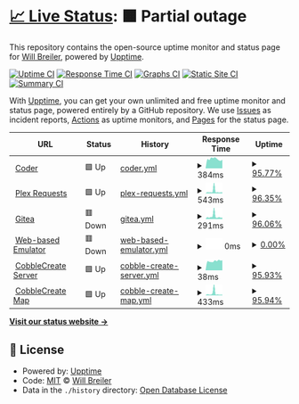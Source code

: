# [📈 Live Status](https://status.wbreiler.com): <!--live status--> **🟧 Partial outage**

This repository contains the open-source uptime monitor and status page for [Will Breiler](https://wbreiler.com), powered by [Upptime](https://github.com/upptime/upptime).

[![Uptime CI](https://github.com/wbreiler/uptimemonitor/workflows/Uptime%20CI/badge.svg)](https://github.com/wbreiler/uptimemonitor/actions?query=workflow%3A%22Uptime+CI%22)
[![Response Time CI](https://github.com/wbreiler/uptimemonitor/workflows/Response%20Time%20CI/badge.svg)](https://github.com/wbreiler/uptimemonitor/actions?query=workflow%3A%22Response+Time+CI%22)
[![Graphs CI](https://github.com/wbreiler/uptimemonitor/workflows/Graphs%20CI/badge.svg)](https://github.com/wbreiler/uptimemonitor/actions?query=workflow%3A%22Graphs+CI%22)
[![Static Site CI](https://github.com/wbreiler/uptimemonitor/workflows/Static%20Site%20CI/badge.svg)](https://github.com/wbreiler/uptimemonitor/actions?query=workflow%3A%22Static+Site+CI%22)
[![Summary CI](https://github.com/wbreiler/uptimemonitor/workflows/Summary%20CI/badge.svg)](https://github.com/wbreiler/uptimemonitor/actions?query=workflow%3A%22Summary+CI%22)

With [Upptime](https://upptime.js.org), you can get your own unlimited and free uptime monitor and status page, powered entirely by a GitHub repository. We use [Issues](https://github.com/wbreiler/uptimemonitor/issues) as incident reports, [Actions](https://github.com/wbreiler/uptimemonitor/actions) as uptime monitors, and [Pages](https://status.wbreiler.com) for the status page.

<!--start: status pages-->
<!-- This summary is generated by Upptime (https://github.com/upptime/upptime) -->
<!-- Do not edit this manually, your changes will be overwritten -->
<!-- prettier-ignore -->
| URL | Status | History | Response Time | Uptime |
| --- | ------ | ------- | ------------- | ------ |
| <img alt="" src="https://icons.duckduckgo.com/ip3/coder.wbreiler.com.ico" height="13"> [Coder](https://coder.wbreiler.com) | 🟩 Up | [coder.yml](https://github.com/wbreiler/uptimemonitor/commits/HEAD/history/coder.yml) | <details><summary><img alt="Response time graph" src="./graphs/coder/response-time-week.png" height="20"> 384ms</summary><br><a href="https://status.wbreiler.com/history/coder"><img alt="Response time 384" src="https://img.shields.io/endpoint?url=https%3A%2F%2Fraw.githubusercontent.com%2Fwbreiler%2Fuptimemonitor%2FHEAD%2Fapi%2Fcoder%2Fresponse-time.json"></a><br><a href="https://status.wbreiler.com/history/coder"><img alt="24-hour response time 262" src="https://img.shields.io/endpoint?url=https%3A%2F%2Fraw.githubusercontent.com%2Fwbreiler%2Fuptimemonitor%2FHEAD%2Fapi%2Fcoder%2Fresponse-time-day.json"></a><br><a href="https://status.wbreiler.com/history/coder"><img alt="7-day response time 384" src="https://img.shields.io/endpoint?url=https%3A%2F%2Fraw.githubusercontent.com%2Fwbreiler%2Fuptimemonitor%2FHEAD%2Fapi%2Fcoder%2Fresponse-time-week.json"></a><br><a href="https://status.wbreiler.com/history/coder"><img alt="30-day response time 445" src="https://img.shields.io/endpoint?url=https%3A%2F%2Fraw.githubusercontent.com%2Fwbreiler%2Fuptimemonitor%2FHEAD%2Fapi%2Fcoder%2Fresponse-time-month.json"></a><br><a href="https://status.wbreiler.com/history/coder"><img alt="1-year response time 384" src="https://img.shields.io/endpoint?url=https%3A%2F%2Fraw.githubusercontent.com%2Fwbreiler%2Fuptimemonitor%2FHEAD%2Fapi%2Fcoder%2Fresponse-time-year.json"></a></details> | <details><summary><a href="https://status.wbreiler.com/history/coder">95.77%</a></summary><a href="https://status.wbreiler.com/history/coder"><img alt="All-time uptime 99.48%" src="https://img.shields.io/endpoint?url=https%3A%2F%2Fraw.githubusercontent.com%2Fwbreiler%2Fuptimemonitor%2FHEAD%2Fapi%2Fcoder%2Fuptime.json"></a><br><a href="https://status.wbreiler.com/history/coder"><img alt="24-hour uptime 97.82%" src="https://img.shields.io/endpoint?url=https%3A%2F%2Fraw.githubusercontent.com%2Fwbreiler%2Fuptimemonitor%2FHEAD%2Fapi%2Fcoder%2Fuptime-day.json"></a><br><a href="https://status.wbreiler.com/history/coder"><img alt="7-day uptime 95.77%" src="https://img.shields.io/endpoint?url=https%3A%2F%2Fraw.githubusercontent.com%2Fwbreiler%2Fuptimemonitor%2FHEAD%2Fapi%2Fcoder%2Fuptime-week.json"></a><br><a href="https://status.wbreiler.com/history/coder"><img alt="30-day uptime 98.64%" src="https://img.shields.io/endpoint?url=https%3A%2F%2Fraw.githubusercontent.com%2Fwbreiler%2Fuptimemonitor%2FHEAD%2Fapi%2Fcoder%2Fuptime-month.json"></a><br><a href="https://status.wbreiler.com/history/coder"><img alt="1-year uptime 99.48%" src="https://img.shields.io/endpoint?url=https%3A%2F%2Fraw.githubusercontent.com%2Fwbreiler%2Fuptimemonitor%2FHEAD%2Fapi%2Fcoder%2Fuptime-year.json"></a></details>
| <img alt="" src="https://icons.duckduckgo.com/ip3/requests.wbreiler.com.ico" height="13"> [Plex Requests](https://requests.wbreiler.com) | 🟩 Up | [plex-requests.yml](https://github.com/wbreiler/uptimemonitor/commits/HEAD/history/plex-requests.yml) | <details><summary><img alt="Response time graph" src="./graphs/plex-requests/response-time-week.png" height="20"> 543ms</summary><br><a href="https://status.wbreiler.com/history/plex-requests"><img alt="Response time 408" src="https://img.shields.io/endpoint?url=https%3A%2F%2Fraw.githubusercontent.com%2Fwbreiler%2Fuptimemonitor%2FHEAD%2Fapi%2Fplex-requests%2Fresponse-time.json"></a><br><a href="https://status.wbreiler.com/history/plex-requests"><img alt="24-hour response time 338" src="https://img.shields.io/endpoint?url=https%3A%2F%2Fraw.githubusercontent.com%2Fwbreiler%2Fuptimemonitor%2FHEAD%2Fapi%2Fplex-requests%2Fresponse-time-day.json"></a><br><a href="https://status.wbreiler.com/history/plex-requests"><img alt="7-day response time 543" src="https://img.shields.io/endpoint?url=https%3A%2F%2Fraw.githubusercontent.com%2Fwbreiler%2Fuptimemonitor%2FHEAD%2Fapi%2Fplex-requests%2Fresponse-time-week.json"></a><br><a href="https://status.wbreiler.com/history/plex-requests"><img alt="30-day response time 447" src="https://img.shields.io/endpoint?url=https%3A%2F%2Fraw.githubusercontent.com%2Fwbreiler%2Fuptimemonitor%2FHEAD%2Fapi%2Fplex-requests%2Fresponse-time-month.json"></a><br><a href="https://status.wbreiler.com/history/plex-requests"><img alt="1-year response time 408" src="https://img.shields.io/endpoint?url=https%3A%2F%2Fraw.githubusercontent.com%2Fwbreiler%2Fuptimemonitor%2FHEAD%2Fapi%2Fplex-requests%2Fresponse-time-year.json"></a></details> | <details><summary><a href="https://status.wbreiler.com/history/plex-requests">96.35%</a></summary><a href="https://status.wbreiler.com/history/plex-requests"><img alt="All-time uptime 99.58%" src="https://img.shields.io/endpoint?url=https%3A%2F%2Fraw.githubusercontent.com%2Fwbreiler%2Fuptimemonitor%2FHEAD%2Fapi%2Fplex-requests%2Fuptime.json"></a><br><a href="https://status.wbreiler.com/history/plex-requests"><img alt="24-hour uptime 100.00%" src="https://img.shields.io/endpoint?url=https%3A%2F%2Fraw.githubusercontent.com%2Fwbreiler%2Fuptimemonitor%2FHEAD%2Fapi%2Fplex-requests%2Fuptime-day.json"></a><br><a href="https://status.wbreiler.com/history/plex-requests"><img alt="7-day uptime 96.35%" src="https://img.shields.io/endpoint?url=https%3A%2F%2Fraw.githubusercontent.com%2Fwbreiler%2Fuptimemonitor%2FHEAD%2Fapi%2Fplex-requests%2Fuptime-week.json"></a><br><a href="https://status.wbreiler.com/history/plex-requests"><img alt="30-day uptime 98.99%" src="https://img.shields.io/endpoint?url=https%3A%2F%2Fraw.githubusercontent.com%2Fwbreiler%2Fuptimemonitor%2FHEAD%2Fapi%2Fplex-requests%2Fuptime-month.json"></a><br><a href="https://status.wbreiler.com/history/plex-requests"><img alt="1-year uptime 99.58%" src="https://img.shields.io/endpoint?url=https%3A%2F%2Fraw.githubusercontent.com%2Fwbreiler%2Fuptimemonitor%2FHEAD%2Fapi%2Fplex-requests%2Fuptime-year.json"></a></details>
| <img alt="" src="https://icons.duckduckgo.com/ip3/git.wbreiler.com.ico" height="13"> [Gitea](https://git.wbreiler.com) | 🟥 Down | [gitea.yml](https://github.com/wbreiler/uptimemonitor/commits/HEAD/history/gitea.yml) | <details><summary><img alt="Response time graph" src="./graphs/gitea/response-time-week.png" height="20"> 291ms</summary><br><a href="https://status.wbreiler.com/history/gitea"><img alt="Response time 303" src="https://img.shields.io/endpoint?url=https%3A%2F%2Fraw.githubusercontent.com%2Fwbreiler%2Fuptimemonitor%2FHEAD%2Fapi%2Fgitea%2Fresponse-time.json"></a><br><a href="https://status.wbreiler.com/history/gitea"><img alt="24-hour response time 147" src="https://img.shields.io/endpoint?url=https%3A%2F%2Fraw.githubusercontent.com%2Fwbreiler%2Fuptimemonitor%2FHEAD%2Fapi%2Fgitea%2Fresponse-time-day.json"></a><br><a href="https://status.wbreiler.com/history/gitea"><img alt="7-day response time 291" src="https://img.shields.io/endpoint?url=https%3A%2F%2Fraw.githubusercontent.com%2Fwbreiler%2Fuptimemonitor%2FHEAD%2Fapi%2Fgitea%2Fresponse-time-week.json"></a><br><a href="https://status.wbreiler.com/history/gitea"><img alt="30-day response time 262" src="https://img.shields.io/endpoint?url=https%3A%2F%2Fraw.githubusercontent.com%2Fwbreiler%2Fuptimemonitor%2FHEAD%2Fapi%2Fgitea%2Fresponse-time-month.json"></a><br><a href="https://status.wbreiler.com/history/gitea"><img alt="1-year response time 303" src="https://img.shields.io/endpoint?url=https%3A%2F%2Fraw.githubusercontent.com%2Fwbreiler%2Fuptimemonitor%2FHEAD%2Fapi%2Fgitea%2Fresponse-time-year.json"></a></details> | <details><summary><a href="https://status.wbreiler.com/history/gitea">96.06%</a></summary><a href="https://status.wbreiler.com/history/gitea"><img alt="All-time uptime 85.05%" src="https://img.shields.io/endpoint?url=https%3A%2F%2Fraw.githubusercontent.com%2Fwbreiler%2Fuptimemonitor%2FHEAD%2Fapi%2Fgitea%2Fuptime.json"></a><br><a href="https://status.wbreiler.com/history/gitea"><img alt="24-hour uptime 97.82%" src="https://img.shields.io/endpoint?url=https%3A%2F%2Fraw.githubusercontent.com%2Fwbreiler%2Fuptimemonitor%2FHEAD%2Fapi%2Fgitea%2Fuptime-day.json"></a><br><a href="https://status.wbreiler.com/history/gitea"><img alt="7-day uptime 96.06%" src="https://img.shields.io/endpoint?url=https%3A%2F%2Fraw.githubusercontent.com%2Fwbreiler%2Fuptimemonitor%2FHEAD%2Fapi%2Fgitea%2Fuptime-week.json"></a><br><a href="https://status.wbreiler.com/history/gitea"><img alt="30-day uptime 98.88%" src="https://img.shields.io/endpoint?url=https%3A%2F%2Fraw.githubusercontent.com%2Fwbreiler%2Fuptimemonitor%2FHEAD%2Fapi%2Fgitea%2Fuptime-month.json"></a><br><a href="https://status.wbreiler.com/history/gitea"><img alt="1-year uptime 85.05%" src="https://img.shields.io/endpoint?url=https%3A%2F%2Fraw.githubusercontent.com%2Fwbreiler%2Fuptimemonitor%2FHEAD%2Fapi%2Fgitea%2Fuptime-year.json"></a></details>
| <img alt="" src="https://icons.duckduckgo.com/ip3/emulator.wbreiler.com.ico" height="13"> [Web-based Emulator](https://emulator.wbreiler.com) | 🟥 Down | [web-based-emulator.yml](https://github.com/wbreiler/uptimemonitor/commits/HEAD/history/web-based-emulator.yml) | <details><summary><img alt="Response time graph" src="./graphs/web-based-emulator/response-time-week.png" height="20"> 0ms</summary><br><a href="https://status.wbreiler.com/history/web-based-emulator"><img alt="Response time 289" src="https://img.shields.io/endpoint?url=https%3A%2F%2Fraw.githubusercontent.com%2Fwbreiler%2Fuptimemonitor%2FHEAD%2Fapi%2Fweb-based-emulator%2Fresponse-time.json"></a><br><a href="https://status.wbreiler.com/history/web-based-emulator"><img alt="24-hour response time 0" src="https://img.shields.io/endpoint?url=https%3A%2F%2Fraw.githubusercontent.com%2Fwbreiler%2Fuptimemonitor%2FHEAD%2Fapi%2Fweb-based-emulator%2Fresponse-time-day.json"></a><br><a href="https://status.wbreiler.com/history/web-based-emulator"><img alt="7-day response time 0" src="https://img.shields.io/endpoint?url=https%3A%2F%2Fraw.githubusercontent.com%2Fwbreiler%2Fuptimemonitor%2FHEAD%2Fapi%2Fweb-based-emulator%2Fresponse-time-week.json"></a><br><a href="https://status.wbreiler.com/history/web-based-emulator"><img alt="30-day response time 259" src="https://img.shields.io/endpoint?url=https%3A%2F%2Fraw.githubusercontent.com%2Fwbreiler%2Fuptimemonitor%2FHEAD%2Fapi%2Fweb-based-emulator%2Fresponse-time-month.json"></a><br><a href="https://status.wbreiler.com/history/web-based-emulator"><img alt="1-year response time 289" src="https://img.shields.io/endpoint?url=https%3A%2F%2Fraw.githubusercontent.com%2Fwbreiler%2Fuptimemonitor%2FHEAD%2Fapi%2Fweb-based-emulator%2Fresponse-time-year.json"></a></details> | <details><summary><a href="https://status.wbreiler.com/history/web-based-emulator">0.00%</a></summary><a href="https://status.wbreiler.com/history/web-based-emulator"><img alt="All-time uptime 4.53%" src="https://img.shields.io/endpoint?url=https%3A%2F%2Fraw.githubusercontent.com%2Fwbreiler%2Fuptimemonitor%2FHEAD%2Fapi%2Fweb-based-emulator%2Fuptime.json"></a><br><a href="https://status.wbreiler.com/history/web-based-emulator"><img alt="24-hour uptime 0.00%" src="https://img.shields.io/endpoint?url=https%3A%2F%2Fraw.githubusercontent.com%2Fwbreiler%2Fuptimemonitor%2FHEAD%2Fapi%2Fweb-based-emulator%2Fuptime-day.json"></a><br><a href="https://status.wbreiler.com/history/web-based-emulator"><img alt="7-day uptime 0.00%" src="https://img.shields.io/endpoint?url=https%3A%2F%2Fraw.githubusercontent.com%2Fwbreiler%2Fuptimemonitor%2FHEAD%2Fapi%2Fweb-based-emulator%2Fuptime-week.json"></a><br><a href="https://status.wbreiler.com/history/web-based-emulator"><img alt="30-day uptime 49.57%" src="https://img.shields.io/endpoint?url=https%3A%2F%2Fraw.githubusercontent.com%2Fwbreiler%2Fuptimemonitor%2FHEAD%2Fapi%2Fweb-based-emulator%2Fuptime-month.json"></a><br><a href="https://status.wbreiler.com/history/web-based-emulator"><img alt="1-year uptime 4.53%" src="https://img.shields.io/endpoint?url=https%3A%2F%2Fraw.githubusercontent.com%2Fwbreiler%2Fuptimemonitor%2FHEAD%2Fapi%2Fweb-based-emulator%2Fuptime-year.json"></a></details>
| <img alt="" src="https://icons.duckduckgo.com/ip3/null.ico" height="13"> [CobbleCreate Server](cobblemoncreate.wbreiler.com) | 🟩 Up | [cobble-create-server.yml](https://github.com/wbreiler/uptimemonitor/commits/HEAD/history/cobble-create-server.yml) | <details><summary><img alt="Response time graph" src="./graphs/cobble-create-server/response-time-week.png" height="20"> 38ms</summary><br><a href="https://status.wbreiler.com/history/cobble-create-server"><img alt="Response time 45" src="https://img.shields.io/endpoint?url=https%3A%2F%2Fraw.githubusercontent.com%2Fwbreiler%2Fuptimemonitor%2FHEAD%2Fapi%2Fcobble-create-server%2Fresponse-time.json"></a><br><a href="https://status.wbreiler.com/history/cobble-create-server"><img alt="24-hour response time 43" src="https://img.shields.io/endpoint?url=https%3A%2F%2Fraw.githubusercontent.com%2Fwbreiler%2Fuptimemonitor%2FHEAD%2Fapi%2Fcobble-create-server%2Fresponse-time-day.json"></a><br><a href="https://status.wbreiler.com/history/cobble-create-server"><img alt="7-day response time 38" src="https://img.shields.io/endpoint?url=https%3A%2F%2Fraw.githubusercontent.com%2Fwbreiler%2Fuptimemonitor%2FHEAD%2Fapi%2Fcobble-create-server%2Fresponse-time-week.json"></a><br><a href="https://status.wbreiler.com/history/cobble-create-server"><img alt="30-day response time 45" src="https://img.shields.io/endpoint?url=https%3A%2F%2Fraw.githubusercontent.com%2Fwbreiler%2Fuptimemonitor%2FHEAD%2Fapi%2Fcobble-create-server%2Fresponse-time-month.json"></a><br><a href="https://status.wbreiler.com/history/cobble-create-server"><img alt="1-year response time 45" src="https://img.shields.io/endpoint?url=https%3A%2F%2Fraw.githubusercontent.com%2Fwbreiler%2Fuptimemonitor%2FHEAD%2Fapi%2Fcobble-create-server%2Fresponse-time-year.json"></a></details> | <details><summary><a href="https://status.wbreiler.com/history/cobble-create-server">95.93%</a></summary><a href="https://status.wbreiler.com/history/cobble-create-server"><img alt="All-time uptime 94.63%" src="https://img.shields.io/endpoint?url=https%3A%2F%2Fraw.githubusercontent.com%2Fwbreiler%2Fuptimemonitor%2FHEAD%2Fapi%2Fcobble-create-server%2Fuptime.json"></a><br><a href="https://status.wbreiler.com/history/cobble-create-server"><img alt="24-hour uptime 96.71%" src="https://img.shields.io/endpoint?url=https%3A%2F%2Fraw.githubusercontent.com%2Fwbreiler%2Fuptimemonitor%2FHEAD%2Fapi%2Fcobble-create-server%2Fuptime-day.json"></a><br><a href="https://status.wbreiler.com/history/cobble-create-server"><img alt="7-day uptime 95.93%" src="https://img.shields.io/endpoint?url=https%3A%2F%2Fraw.githubusercontent.com%2Fwbreiler%2Fuptimemonitor%2FHEAD%2Fapi%2Fcobble-create-server%2Fuptime-week.json"></a><br><a href="https://status.wbreiler.com/history/cobble-create-server"><img alt="30-day uptime 98.94%" src="https://img.shields.io/endpoint?url=https%3A%2F%2Fraw.githubusercontent.com%2Fwbreiler%2Fuptimemonitor%2FHEAD%2Fapi%2Fcobble-create-server%2Fuptime-month.json"></a><br><a href="https://status.wbreiler.com/history/cobble-create-server"><img alt="1-year uptime 94.63%" src="https://img.shields.io/endpoint?url=https%3A%2F%2Fraw.githubusercontent.com%2Fwbreiler%2Fuptimemonitor%2FHEAD%2Fapi%2Fcobble-create-server%2Fuptime-year.json"></a></details>
| <img alt="" src="https://icons.duckduckgo.com/ip3/ccmap.wbreiler.com.ico" height="13"> [CobbleCreate Map](https://ccmap.wbreiler.com) | 🟩 Up | [cobble-create-map.yml](https://github.com/wbreiler/uptimemonitor/commits/HEAD/history/cobble-create-map.yml) | <details><summary><img alt="Response time graph" src="./graphs/cobble-create-map/response-time-week.png" height="20"> 433ms</summary><br><a href="https://status.wbreiler.com/history/cobble-create-map"><img alt="Response time 295" src="https://img.shields.io/endpoint?url=https%3A%2F%2Fraw.githubusercontent.com%2Fwbreiler%2Fuptimemonitor%2FHEAD%2Fapi%2Fcobble-create-map%2Fresponse-time.json"></a><br><a href="https://status.wbreiler.com/history/cobble-create-map"><img alt="24-hour response time 170" src="https://img.shields.io/endpoint?url=https%3A%2F%2Fraw.githubusercontent.com%2Fwbreiler%2Fuptimemonitor%2FHEAD%2Fapi%2Fcobble-create-map%2Fresponse-time-day.json"></a><br><a href="https://status.wbreiler.com/history/cobble-create-map"><img alt="7-day response time 433" src="https://img.shields.io/endpoint?url=https%3A%2F%2Fraw.githubusercontent.com%2Fwbreiler%2Fuptimemonitor%2FHEAD%2Fapi%2Fcobble-create-map%2Fresponse-time-week.json"></a><br><a href="https://status.wbreiler.com/history/cobble-create-map"><img alt="30-day response time 353" src="https://img.shields.io/endpoint?url=https%3A%2F%2Fraw.githubusercontent.com%2Fwbreiler%2Fuptimemonitor%2FHEAD%2Fapi%2Fcobble-create-map%2Fresponse-time-month.json"></a><br><a href="https://status.wbreiler.com/history/cobble-create-map"><img alt="1-year response time 295" src="https://img.shields.io/endpoint?url=https%3A%2F%2Fraw.githubusercontent.com%2Fwbreiler%2Fuptimemonitor%2FHEAD%2Fapi%2Fcobble-create-map%2Fresponse-time-year.json"></a></details> | <details><summary><a href="https://status.wbreiler.com/history/cobble-create-map">95.94%</a></summary><a href="https://status.wbreiler.com/history/cobble-create-map"><img alt="All-time uptime 94.61%" src="https://img.shields.io/endpoint?url=https%3A%2F%2Fraw.githubusercontent.com%2Fwbreiler%2Fuptimemonitor%2FHEAD%2Fapi%2Fcobble-create-map%2Fuptime.json"></a><br><a href="https://status.wbreiler.com/history/cobble-create-map"><img alt="24-hour uptime 96.71%" src="https://img.shields.io/endpoint?url=https%3A%2F%2Fraw.githubusercontent.com%2Fwbreiler%2Fuptimemonitor%2FHEAD%2Fapi%2Fcobble-create-map%2Fuptime-day.json"></a><br><a href="https://status.wbreiler.com/history/cobble-create-map"><img alt="7-day uptime 95.94%" src="https://img.shields.io/endpoint?url=https%3A%2F%2Fraw.githubusercontent.com%2Fwbreiler%2Fuptimemonitor%2FHEAD%2Fapi%2Fcobble-create-map%2Fuptime-week.json"></a><br><a href="https://status.wbreiler.com/history/cobble-create-map"><img alt="30-day uptime 98.93%" src="https://img.shields.io/endpoint?url=https%3A%2F%2Fraw.githubusercontent.com%2Fwbreiler%2Fuptimemonitor%2FHEAD%2Fapi%2Fcobble-create-map%2Fuptime-month.json"></a><br><a href="https://status.wbreiler.com/history/cobble-create-map"><img alt="1-year uptime 94.61%" src="https://img.shields.io/endpoint?url=https%3A%2F%2Fraw.githubusercontent.com%2Fwbreiler%2Fuptimemonitor%2FHEAD%2Fapi%2Fcobble-create-map%2Fuptime-year.json"></a></details>

<!--end: status pages-->

[**Visit our status website →**](https://status.wbreiler.com)

## 📄 License

- Powered by: [Upptime](https://github.com/upptime/upptime)
- Code: [MIT](./LICENSE) © [Will Breiler](https://wbreiler.com)
- Data in the `./history` directory: [Open Database License](https://opendatacommons.org/licenses/odbl/1-0/)

